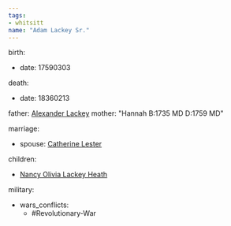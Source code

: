 ```yaml
---
tags:
- whitsitt
name: "Adam Lackey Sr."
---
```


birth:
  - date: 17590303

death:
  - date: 18360213

father: [Alexander Lackey](Alexander%20Lackey.md) 
mother: "Hannah B:1735 MD D:1759 MD"

marriage:
  - spouse: [Catherine Lester](Catherine%20Lester)

children:
  - [Nancy Olivia Lackey Heath](Nancy%20Olivia%20Lackey%20Heath.md)

military:
  - wars_conflicts:
      - #Revolutionary-War

